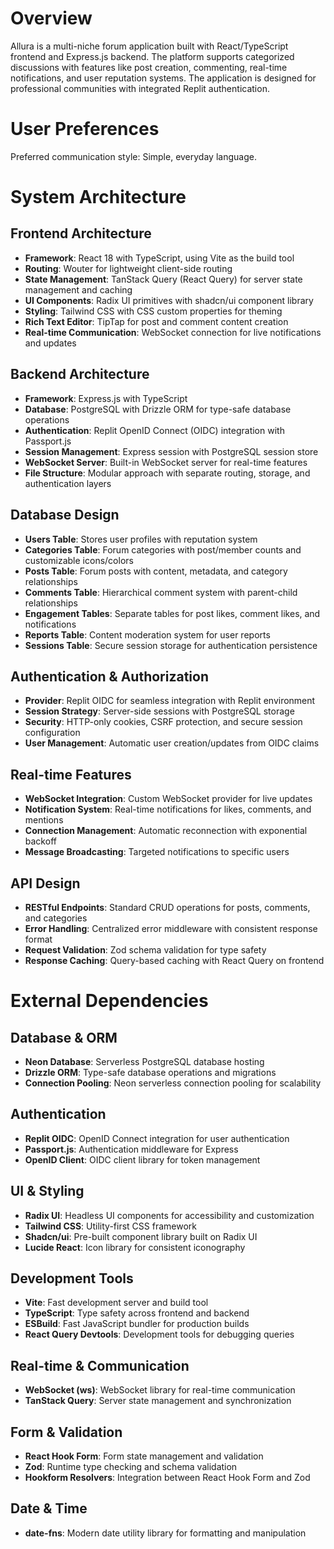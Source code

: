 # Overview

Allura is a multi-niche forum application built with React/TypeScript frontend and Express.js backend. The platform supports categorized discussions with features like post creation, commenting, real-time notifications, and user reputation systems. The application is designed for professional communities with integrated Replit authentication.

# User Preferences

Preferred communication style: Simple, everyday language.

# System Architecture

## Frontend Architecture
- **Framework**: React 18 with TypeScript, using Vite as the build tool
- **Routing**: Wouter for lightweight client-side routing
- **State Management**: TanStack Query (React Query) for server state management and caching
- **UI Components**: Radix UI primitives with shadcn/ui component library
- **Styling**: Tailwind CSS with CSS custom properties for theming
- **Rich Text Editor**: TipTap for post and comment content creation
- **Real-time Communication**: WebSocket connection for live notifications and updates

## Backend Architecture
- **Framework**: Express.js with TypeScript
- **Database**: PostgreSQL with Drizzle ORM for type-safe database operations
- **Authentication**: Replit OpenID Connect (OIDC) integration with Passport.js
- **Session Management**: Express session with PostgreSQL session store
- **WebSocket Server**: Built-in WebSocket server for real-time features
- **File Structure**: Modular approach with separate routing, storage, and authentication layers

## Database Design
- **Users Table**: Stores user profiles with reputation system
- **Categories Table**: Forum categories with post/member counts and customizable icons/colors
- **Posts Table**: Forum posts with content, metadata, and category relationships
- **Comments Table**: Hierarchical comment system with parent-child relationships
- **Engagement Tables**: Separate tables for post likes, comment likes, and notifications
- **Reports Table**: Content moderation system for user reports
- **Sessions Table**: Secure session storage for authentication persistence

## Authentication & Authorization
- **Provider**: Replit OIDC for seamless integration with Replit environment
- **Session Strategy**: Server-side sessions with PostgreSQL storage
- **Security**: HTTP-only cookies, CSRF protection, and secure session configuration
- **User Management**: Automatic user creation/updates from OIDC claims

## Real-time Features
- **WebSocket Integration**: Custom WebSocket provider for live updates
- **Notification System**: Real-time notifications for likes, comments, and mentions
- **Connection Management**: Automatic reconnection with exponential backoff
- **Message Broadcasting**: Targeted notifications to specific users

## API Design
- **RESTful Endpoints**: Standard CRUD operations for posts, comments, and categories
- **Error Handling**: Centralized error middleware with consistent response format
- **Request Validation**: Zod schema validation for type safety
- **Response Caching**: Query-based caching with React Query on frontend

# External Dependencies

## Database & ORM
- **Neon Database**: Serverless PostgreSQL database hosting
- **Drizzle ORM**: Type-safe database operations and migrations
- **Connection Pooling**: Neon serverless connection pooling for scalability

## Authentication
- **Replit OIDC**: OpenID Connect integration for user authentication
- **Passport.js**: Authentication middleware for Express
- **OpenID Client**: OIDC client library for token management

## UI & Styling
- **Radix UI**: Headless UI components for accessibility and customization
- **Tailwind CSS**: Utility-first CSS framework
- **Shadcn/ui**: Pre-built component library built on Radix UI
- **Lucide React**: Icon library for consistent iconography

## Development Tools
- **Vite**: Fast development server and build tool
- **TypeScript**: Type safety across frontend and backend
- **ESBuild**: Fast JavaScript bundler for production builds
- **React Query Devtools**: Development tools for debugging queries

## Real-time & Communication
- **WebSocket (ws)**: WebSocket library for real-time communication
- **TanStack Query**: Server state management and synchronization

## Form & Validation
- **React Hook Form**: Form state management and validation
- **Zod**: Runtime type checking and schema validation
- **Hookform Resolvers**: Integration between React Hook Form and Zod

## Date & Time
- **date-fns**: Modern date utility library for formatting and manipulation